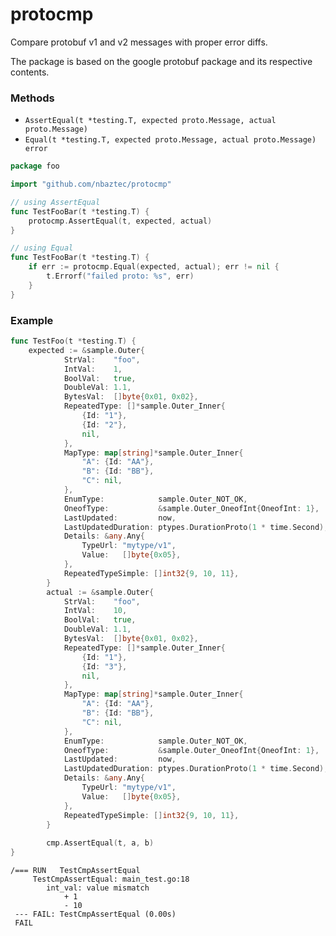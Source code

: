 # protocmp
Compare protobuf v1 and v2 messages with proper error diffs. 

The package is based on the google protobuf package and its respective contents.

### Methods
* `AssertEqual(t *testing.T, expected proto.Message, actual proto.Message)`
* `Equal(t *testing.T, expected proto.Message, actual proto.Message) error`

```go
package foo

import "github.com/nbaztec/protocmp"

// using AssertEqual
func TestFooBar(t *testing.T) {
    protocmp.AssertEqual(t, expected, actual)
}

// using Equal
func TestFooBar(t *testing.T) {
    if err := protocmp.Equal(expected, actual); err != nil {
        t.Errorf("failed proto: %s", err)
    }
}
```

### Example
```go
func TestFoo(t *testing.T) {
    expected := &sample.Outer{
    		StrVal:    "foo",
    		IntVal:    1,
    		BoolVal:   true,
    		DoubleVal: 1.1,
    		BytesVal:  []byte{0x01, 0x02},
    		RepeatedType: []*sample.Outer_Inner{
    			{Id: "1"},
    			{Id: "2"},
    			nil,
    		},
    		MapType: map[string]*sample.Outer_Inner{
    			"A": {Id: "AA"},
    			"B": {Id: "BB"},
    			"C": nil,
    		},
    		EnumType:            sample.Outer_NOT_OK,
    		OneofType:           &sample.Outer_OneofInt{OneofInt: 1},
    		LastUpdated:         now,
    		LastUpdatedDuration: ptypes.DurationProto(1 * time.Second),
    		Details: &any.Any{
    			TypeUrl: "mytype/v1",
    			Value:   []byte{0x05},
    		},
    		RepeatedTypeSimple: []int32{9, 10, 11},
    	}
    	actual := &sample.Outer{
    		StrVal:    "foo",
    		IntVal:    10,
    		BoolVal:   true,
    		DoubleVal: 1.1,
    		BytesVal:  []byte{0x01, 0x02},
    		RepeatedType: []*sample.Outer_Inner{
    			{Id: "1"},
    			{Id: "3"},
    			nil,
    		},
    		MapType: map[string]*sample.Outer_Inner{
    			"A": {Id: "AA"},
    			"B": {Id: "BB"},
    			"C": nil,
    		},
    		EnumType:            sample.Outer_NOT_OK,
    		OneofType:           &sample.Outer_OneofInt{OneofInt: 1},
    		LastUpdated:         now,
    		LastUpdatedDuration: ptypes.DurationProto(1 * time.Second),
    		Details: &any.Any{
    			TypeUrl: "mytype/v1",
    			Value:   []byte{0x05},
    		},
    		RepeatedTypeSimple: []int32{9, 10, 11},
    	}
    
    	cmp.AssertEqual(t, a, b)
}
```
```
/=== RUN   TestCmpAssertEqual
     TestCmpAssertEqual: main_test.go:18
        int_val: value mismatch
            + 1
            - 10
 --- FAIL: TestCmpAssertEqual (0.00s)
 FAIL
```